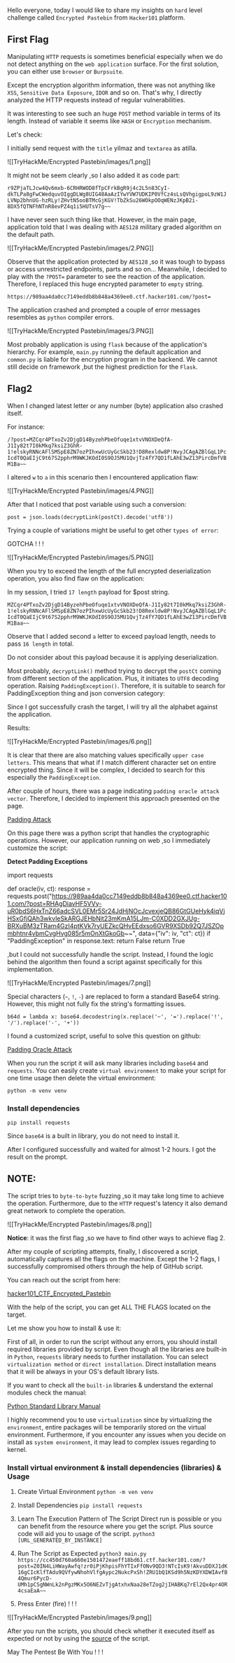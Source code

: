 Hello everyone, today I would like to share my insights on `hard` level challenge called `Encrypted Pastebin` from `Hacker101` platform.

## First Flag

Manipulating `HTTP` requests is sometimes beneficial especially when we do not detect anything on the `web application` surface. For the first solution, you can either use `browser` or `Burpsuite`.

Except the encryption algorithm information, there was not anything like `XSS`, `Sensitive Data Exposure`, `IDOR` and so on. That's why, I directly analyzed the HTTP requests instead of regular vulnerabilities.

It was interesting to see such an huge `POST` method variable in terms of its length. Instead of variable it seems like `HASH` or `Encryption` mechanism. 

Let's check:

I initially send request with the `title` yilmaz and `textarea` as atilla.

![[TryHackMe/Encrypted Pastebin/images/1.png]]

It might not be seem clearly ,so I also added it as code part:

`r9ZPjaTLJcw4Qv6mxb-6CRHRWOD8fTpCFrkBgR9j4c2L5n83CyI-dkTLPa8gFwCWedquvOIggDLWg8UIG48AaAzIYwYVW7UDKIP0VfCz4sLsQVhgigpoL9zW1JLVNp2bhnUG-hzRLy!ZHvtN5ooBTMcGjKGV!TbZkSu26WOkpOOqWENzJKpB2i-8DX5fQTNFhNTnR8evPZ4q1i5HUTsV7g~~`

I have never seen such thing like that. However, in the main page, application told that I was dealing with `AES128` military graded algorithm on the default path.

![[TryHackMe/Encrypted Pastebin/images/2.PNG]]

Observe that the application protected by `AES128` ,so it was tough to bypass or access unrestricted endpoints, parts and so on... Meanwhile, I decided to play with the `?POST=` parameter to see the reaction of the application. Therefore, I replaced this huge encrypted parameter to `empty` string.

`https://989aa4da0cc7149eddb8b848a4369ee0.ctf.hacker101.com/?post=`

The application crashed and prompted a couple of error messages resembles as `python` compiler errors. 

![[TryHackMe/Encrypted Pastebin/images/3.PNG]]

Most probably application is using `flask` because of the application's hierarchy. For example, `main.py` running the default application and `common.py` is liable for the encryption program in the backend. We cannot still decide on framework ,but the highest prediction for the `Flask`.

## Flag2

When I changed latest letter or any number (byte) application also crashed itself.

For instance:

`/?post=MZCqr4PTxoZv2DjgD14ByzehPbeOfuqe1xtvVNOXDeQfA-J1Iy82t7I0kMkq7ksiZ3GhR-1!elskyRNNcAFlSMSpE8ZN7ozPIhxwUcUyGcSkb23!D8Rexldw8P!NvyJCAgAZBlGqL1PcIcdT0QaEIjC9t67S2pphrM9WKJKOdI0S9OJ5MU1QvjTz4fY7QD1fLAhE3wZ13PircDmfVBM1Ba~~`

I altered `w` to `a` in this scenario then I encountered application flaw:


![[TryHackMe/Encrypted Pastebin/images/4.PNG]]

After that I noticed that post variable using such a conversion:

`post = json.loads(decryptLink(postCt).decode('utf8'))`

Trying a couple of variations might be useful to get other `types of error`:

GOTCHA ! ! !

![[TryHackMe/Encrypted Pastebin/images/5.PNG]]

When you try to exceed the length of the full encrypted deserialization operation, you also find flaw on the application:

In my session, I tried `17 length` payload for $post string.

`MZCqr4PTxoZv2DjgD14ByzehPbeOfuqe1xtvVNOXDeQfA-J1Iy82t7I0kMkq7ksiZ3GhR-1!elskyRNNcAFlSMSpE8ZN7ozPIhxwUcUyGcSkb23!D8Rexldw8P!NvyJCAgAZBlGqL1PcIcdT0QaEIjC9t67S2pphrM9WKJKOdI0S9OJ5MU1QvjTz4fY7QD1fLAhE3wZ13PircDmfVBM1Baa~~`

Observe that I added second `a` letter to exceed payload length, needs to pass `16 length` in total.

Do not consider about this payload because it is applying deserialization.

Most probably, `decryptLink()` method trying to decrypt the `postCt` coming from different section of the application. Plus, it initiates to `UTF8` decoding operation. Raising `PaddingException()`. Therefore, it is suitable to search for PaddingException thing and json conversion category:

Since I got successfully crash the target, I will try all the alphabet against the application.

Results:

![[TryHackMe/Encrypted Pastebin/images/6.png]]

It is clear that there are also matching values specifically `upper case letters`.  This means that what if I match different character set on entire encrypted thing. Since it will be complex, I decided to search for this especially the `PaddingException`.  

After couple of hours, there was a page indicating `padding oracle attack vector`. Therefore, I decided to implement this approach presented on the page.

[Padding Attack](https://www.nccgroup.com/us/research-blog/cryptopals-exploiting-cbc-padding-oracles/)

On this page there was a python script that handles the cryptographic operations. However, our application running on web ,so I immediately customize the script:

**Detect Padding Exceptions**

import requests

def oracle(iv, ct):
    response = requests.post("https://989aa4da0cc7149eddb8b848a4369ee0.ctf.hacker101.com/?post=RHAgDiavHF5VVy-uR0bdS6HxTnZ66adcSVL0EMr5Sr24JdHjNOcJcvexjeQB86GtGUeHyk4iqVjHSxGfjQAh3wkvleSkARGJEHbNit23mKmA15LJm-C0XDD2GXJUg-BRXuBM3zTRam4GzI4ptKVk7ryUEZkcQHvEEdxso6GVR9XSDb92Q7JSZOpmbhtnr4vbmCvgHvg085r5mOnXtGkoGb~~", data={"iv": iv, "ct": ct})
    if "PaddingException" in response.text:
        return False
    return True


,but I could not successfully handle the script. Instead, I found the logic behind the algorithm then found a script against specifically for this implementation.

![[TryHackMe/Encrypted Pastebin/images/7.png]]

Special characters (`~`, `!`, `-`) are replaced to form a standard Base64 string. However, this might not fully fix the string's formatting issues.

`b64d = lambda x: base64.decodestring(x.replace('~', '=').replace('!', '/').replace('-', '+'))`


I found a customized script, useful to solve this question on github:

[Padding Oracle Attack](https://github.com/richardevcom/padding-oracle-attack)

When you run the script it will ask many libraries including `base64` and `requests`. You can easily create `virtual environment` to make your script for one time usage then delete the virtual environment:

`python -m venv venv`

### Install dependencies

`pip install requests`

Since `base64` is a built in library, you do not need to install it.

After I configured successfully and waited for almost 1-2 hours. I got the result on the prompt.

## NOTE:
The script tries to `byte-to-byte` fuzzing ,so it may take long time to achieve the operation. Furthermore, due to the `HTTP` request's latency it also demand great network to complete the operation.

![[TryHackMe/Encrypted Pastebin/images/8.png]]

**Notice**: it was the first flag ,so we have to find other ways to achieve flag 2.

After my couple of scripting attempts, finally, I discovered a script, automatically captures all the flags on the machine. Except the 1-2 flags, I successfully compromised others through the help of GitHub script.

You can reach out the script from here:

[hacker101_CTF_Encrypted_Pastebin](https://github.com/eggburg/hacker101_CTF_Encrypted_Pastebin)

With the help of the script, you can get ALL THE FLAGS located on the target.

Let me show you how to install & use it:

First of all, in order to run the script without any errors, you should install required libraries provided by script. Even though all the libraries are built-in in `Python`, `requests` library needs to further installation. You can select `virtualization method` or `direct installation`. Direct installation means that it will be always in your OS's default library lists.

If you want to check all the `built-in` libraries & understand the external modules check the manual:

[Python Standard Library Manual](https://docs.python.org/3/library/index.html)

I highly recommend you to use `virtualization` since by virtualizing the `environment`, entire packages will be temporarily stored on the virtual environment. Furthermore, if you encounter any issues when you decide on install as `system environment`, it may lead to complex issues regarding to kernel.

### Install virtual environment & install dependencies (libraries) & Usage

1)  Create Virtual Environment
	`python -m ven venv`
	
2) Install Dependencies
	`pip install requests`

3) Learn The Execution Pattern of The Script
	 Direct run is possible or you can benefit from the resource where you get the script. Plus source code will aid you to usage of the script.
	`python3 [URL_GENERATED_BY_INSTANCE]`
	
4) Run The Script as Expected
	`python3 main.py https://cc450d760a660e1501472eaeff18bd61.ctf.hacker101.com/?post=Z0IN4LiHWayAwfq!zr0iPjKhpisFhYTIxFfONv9QD3!NTcIsK9!AkvuDDXJ1dK16gCIcKlfTAdu9QVfywNhohVlfgAypc2NukcPxSh!ZRU1bQ1KSd9h5NzKDYXDWIAvfB4Qmur6PycD-UMh1pCSgNWnLk2nPgzMKx5O6NEZvTjgAtxhxNaa28eTZog2jIHABKq7rEl2Qx4pr4OR4csaEaA~~`

5) Press Enter (fire) ! ! !

![[TryHackMe/Encrypted Pastebin/images/9.png]]

After you run the scripts, you should check whether it executed itself as expected or not by using the [source](https://github.com/eggburg/hacker101_CTF_Encrypted_Pastebin) of the script.


May The Pentest Be With You ! ! !
